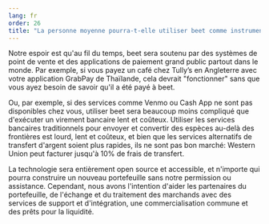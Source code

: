 ```yaml
---
lang: fr
order: 26
title: "La personne moyenne pourra-t-elle utiliser beet comme instrument de paiement?"
---
```


Notre espoir est qu'au fil du temps, beet sera soutenu par des systèmes de point de vente et des applications de paiement grand public partout dans le monde. Par exemple, si vous payez un café chez Tully’s en Angleterre avec votre application GrabPay de Thaïlande, cela devrait "fonctionner" sans que vous ayez besoin de savoir qu'il a été payé à beet.

Ou, par exemple, si des services comme Venmo ou Cash App ne sont pas disponibles chez vous, utiliser beet sera beaucoup moins compliqué que d'exécuter un virement bancaire lent et coûteux. Utiliser les services bancaires traditionnels pour envoyer et convertir des espèces au-delà des frontières est lourd, lent et coûteux, et bien que les services alternatifs de transfert d'argent soient plus rapides, ils ne sont pas bon marché: Western Union peut facturer jusqu'à 10% de frais de transfert.

La technologie sera entièrement open source et accessible, et n'importe qui pourra construire un nouveau portefeuille sans notre permission ou assistance. Cependant, nous avons l'intention d'aider les partenaires du portefeuille, de l'échange et du traitement des marchands avec des services de support et d'intégration, une commercialisation commune et des prêts pour la liquidité.
